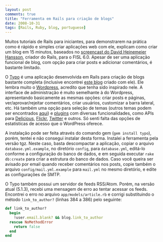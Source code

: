 ```yaml
---
layout: post
comments: true
title: "Ferramenta em Rails para criação de blogs"
date: 2008-10-31
tags: [Rails, Ruby, blog, portuguese]
---
```

Muitos tutoriais de Rails para iniciantes, para demonstrarem na prática como é rápido e simples criar aplicações web com ele, explicam como criar um blog em 15 minutos, baseados no [screencast do David Heinemeier Hansson](http://media.rubyonrails.org/video/rails_take2_with_sound.mov), criador do Rails, para o FISL 6.0. Apesar de ser uma aplicação funcional de blog, com opção para criar posts e adicionar comentários, é bastante limitado.

O [Typo](http://typosphere.org/) é uma aplicação desenvolvida em Rails para criação de blogs bastante completa (inclusive encontrei [este blog](http://www.robbyonrails.com/) criado com ele). Ele lembra muito o [Wordpress](http://wordpress.org/), acredito que tenha sido inspirado nele. A interface de administração é muito semelhante à do Wordpress, apresentando basicamente as mesmas opções: criar posts e páginas, ver/aprovar/rejeitar comentários, criar usuários, customizar a barra lateral, etc. Há também uma opção para seleção de temas (outros temas podem ser encontrados [aqui](http://typogarden.org/)) e [plugins](http://typosphere.org/wiki/typo/Finding_Typo_Plugins) com diversas funcionalidades, como APIs para [Delicious](http://delicious.com/), [Flickr](http://www.flickr.com/), [Twitter](http://twitter.com/) e outros. Só senti falta das opções de estatísticas de acesso que o WordPress oferece.

A instalação pode ser feita através do comando gem (`gem install typo`), porém, tentei e não consegui instalar desta forma. Instalei a ferramenta pela versão tgz. Neste caso, basta descompactar a aplicação, copiar o arquivo `database.yml.example`, no diretório `config`, para `database.yml`, editá-lo conforme a configuração do banco de dados, e em seguida executar `rake db:create` para criar a estrutura do banco de dados. Caso você queira ser avisado por email quando receber comentários nos posts, copie também o arquivo `config/mail.yml.example` para `mail.yml` no mesmo diretório, e edite as configurações de SMTP.

O Typo também possui um servidor de feeds RSS/Atom. Porém, na versão atual (5.1.3), recebi uma mensagem de erro ao tentar acessar os feeds. Encontrei o erro no arquivo `app/models/article.rb` e corrigi substituindo o método `link_to_author?` (linhas 384 a 386) pelo seguinte:

```ruby
def link_to_author?
  begin
    !user.email.blank? && blog.link_to_author
  rescue NoMethodError
    return false
  end
end
```
